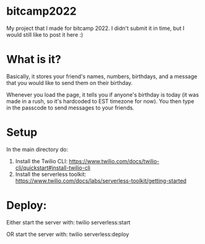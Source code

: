 # bitcamp2022

My project that I made for bitcamp 2022.
I didn't submit it in time, but I would still like to post it here :)


# What is it?
Basically, it stores your friend's names, numbers, birthdays, and a message that you would like to send them on their birthday.

Whenever you load the page, it tells you if anyone's birthday is today (it was made in a rush, so it's hardcoded to EST timezone for now).
You then type in the passcode to send messages to your friends.

# Setup
In the main directory do:
1. Install the Twilio CLI: https://www.twilio.com/docs/twilio-cli/quickstart#install-twilio-cli
2. Install the serverless toolkit: https://www.twilio.com/docs/labs/serverless-toolkit/getting-started

# Deploy:
Either start the server with:
twilio serverless:start

OR start the server with: 
twilio serverless:deploy
